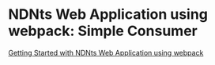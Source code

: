 # NDNts Web Application using webpack: Simple Consumer

[Getting Started with NDNts Web Application using webpack](https://yoursunny.com/t/2020/NDNts-webpack-start/)
